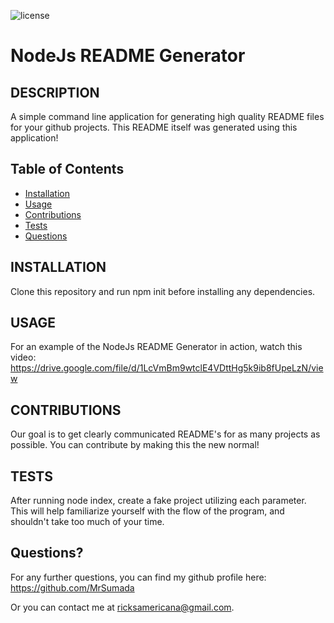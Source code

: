 ![license](https://img.shields.io/badge/license-GPLv3-green)

# NodeJs README Generator

## DESCRIPTION

A simple command line application for generating high quality README files for your github projects. This README itself was generated using this application!


## Table of Contents

- [Installation](#installation)
- [Usage](#usage)
- [Contributions](#contributions)
- [Tests](#tests)
- [Questions](#questions)


## INSTALLATION

Clone this repository and run npm init before installing any dependencies.

## USAGE

For an example of the NodeJs README Generator in action, watch this video: https://drive.google.com/file/d/1LcVmBm9wtclE4VDttHg5k9ib8fUpeLzN/view


## CONTRIBUTIONS

Our goal is to get clearly communicated README's for as many projects as possible. You can contribute by making this the new normal!

## TESTS

After running node index, create a fake project utilizing each parameter. This will help familiarize yourself with the flow of the program, and shouldn't take too much of your time. 


## Questions?

For any further questions, you can find my github profile here: https://github.com/MrSumada

Or you can contact me at ricksamericana@gmail.com.